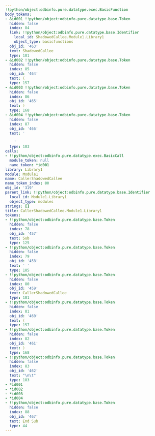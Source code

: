 ```yaml
---
!!python/object:odbinfo.pure.datatype.exec.BasicFunction
body_tokens:
- &id001 !!python/object:odbinfo.pure.datatype.base.Token
  hidden: false
  index: 84
  link: !!python/object:odbinfo.pure.datatype.base.Identifier
    local_id: ShadowedCallee.Module1.Library1
    object_type: basicfunctions
  obj_id: '463'
  text: ShadowedCallee
  type: 181
- &id002 !!python/object:odbinfo.pure.datatype.base.Token
  hidden: false
  index: 85
  obj_id: '464'
  text: (
  type: 157
- &id003 !!python/object:odbinfo.pure.datatype.base.Token
  hidden: false
  index: 86
  obj_id: '465'
  text: )
  type: 168
- &id004 !!python/object:odbinfo.pure.datatype.base.Token
  hidden: false
  index: 87
  obj_id: '466'
  text: '

    '
  type: 183
calls:
- !!python/object:odbinfo.pure.datatype.exec.BasicCall
  module_token: null
  name_token: *id001
library: Library1
module: Module1
name: CallerShadowedCallee
name_token_index: 80
obj_id: '319'
parent_link: !!python/object:odbinfo.pure.datatype.base.Identifier
  local_id: Module1.Library1
  object_type: modules
strings: []
title: CallerShadowedCallee.Module1.Library1
tokens:
- !!python/object:odbinfo.pure.datatype.base.Token
  hidden: false
  index: 78
  obj_id: '457'
  text: Sub
  type: 125
- !!python/object:odbinfo.pure.datatype.base.Token
  hidden: false
  index: 79
  obj_id: '458'
  text: ' '
  type: 185
- !!python/object:odbinfo.pure.datatype.base.Token
  hidden: false
  index: 80
  obj_id: '459'
  text: CallerShadowedCallee
  type: 181
- !!python/object:odbinfo.pure.datatype.base.Token
  hidden: false
  index: 81
  obj_id: '460'
  text: (
  type: 157
- !!python/object:odbinfo.pure.datatype.base.Token
  hidden: false
  index: 82
  obj_id: '461'
  text: )
  type: 168
- !!python/object:odbinfo.pure.datatype.base.Token
  hidden: false
  index: 83
  obj_id: '462'
  text: "\n\t"
  type: 183
- *id001
- *id002
- *id003
- *id004
- !!python/object:odbinfo.pure.datatype.base.Token
  hidden: false
  index: 88
  obj_id: '467'
  text: End Sub
  type: 44
---
```


